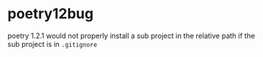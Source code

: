 # poetry12bug

poetry 1.2.1 would not properly install a sub project in the relative path if the sub project is in `.gitignore`

